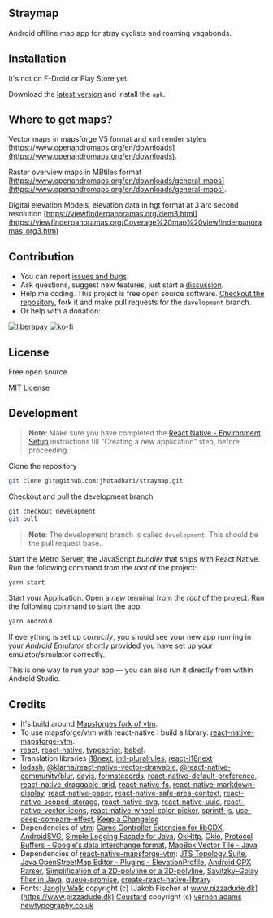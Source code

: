 
## Straymap

Android offline map app for stray cyclists and roaming vagabonds.

## Installation

It's not on F-Droid or Play Store yet.

Download the [latest version](https://github.com/jhotadhari/straymap/releases/latest) and install the `apk`.

## Where to get maps?

Vector maps in mapsforge V5 format and xml render styles [https://www.openandromaps.org/en/downloads](https://www.openandromaps.org/en/downloads).

Raster overview maps in MBtiles format [https://www.openandromaps.org/en/downloads/general-maps](https://www.openandromaps.org/en/downloads/general-maps).

Digital elevation Models, elevation data in hgt format at 3 arc second resolution [https://viewfinderpanoramas.org/dem3.html](https://viewfinderpanoramas.org/Coverage%20map%20viewfinderpanoramas_org3.htm)

## Contribution

- You can report [issues and bugs](https://github.com/jhotadhari/straymap/issues).
- Ask questions, suggest new features, just start a [discussion](https://github.com/jhotadhari/straymap/discussions).
- Help me coding. This project is free open source software. [Checkout the repository](https://github.com/jhotadhari/straymap), fork it and make pull requests for the `development` branch.
- Or help with a donation:

[![liberapay](https://liberapay.com/assets/widgets/donate.svg)](https://liberapay.com/jhotadhari/donate)
[![ko-fi](https://ko-fi.com/img/githubbutton_sm.svg)](https://ko-fi.com/H2H3162PAG)

## License

Free open source

[MIT License](https://github.com/jhotadhari/straymap/blob/main/LICENSE.md)

## Development

>**Note**: Make sure you have completed the [React Native - Environment Setup](https://reactnative.dev/docs/environment-setup) instructions till "Creating a new application" step, before proceeding.

Clone the repository
```bash
git clone git@github.com:jhotadhari/straymap.git
```

Checkout and pull the development branch
```bash
git checkout development
git pull
```

>**Note**: The development branch is called `development`. This should be the pull request base..

Start the Metro Server, the JavaScript _bundler_ that ships _with_ React Native. Run the following command from the _root_ of the project:
```bash
yarn start
```

Start your Application.
Open a _new_ terminal from the _root_ of the project. Run the following command to start the app:
```bash
yarn android
```

If everything is set up _correctly_, you should see your new app running in your _Android Emulator_ shortly provided you have set up your emulator/simulator correctly.

This is one way to run your app — you can also run it directly from within Android Studio.

## Credits

- It's build around [Mapsforges fork of vtm](https://github.com/mapsforge/vtm).
- To use mapsforge/vtm with react-native I build a library: [react-native-mapsforge-vtm](https://github.com/jhotadhari/react-native-mapsforge-vtm).
- [react](https://react.dev/),
[react-native](https://www.npmjs.com/package/react-native),
[typescript](https://www.typescriptlang.org/),
[babel](https://babeljs.io/).
- Translation libraries
[i18next](https://www.npmjs.com/package/i18next),
[intl-pluralrules](https://www.npmjs.com/package/intl-pluralrules),
[react-i18next](https://www.npmjs.com/package/react-i18next)
- [lodash](https://lodash.com),
[@klarna/react-native-vector-drawable](https://www.npmjs.com/package/@klarna/react-native-vector-drawable),
[@react-native-community/blur](https://www.npmjs.com/package/@react-native-community/blur),
[dayjs](https://www.npmjs.com/package/dayjs),
[formatcoords](https://www.npmjs.com/package/formatcoords),
[react-native-default-preference](https://www.npmjs.com/package/react-native-default-preference),
[react-native-draggable-grid](https://www.npmjs.com/package/react-native-draggable-grid),
[react-native-fs](https://www.npmjs.com/package/react-native-fs),
[react-native-markdown-display](https://www.npmjs.com/package/react-native-markdown-display),
[react-native-paper](https://www.npmjs.com/package/react-native-paper),
[react-native-safe-area-context](https://www.npmjs.com/package/react-native-safe-area-context),
[react-native-scoped-storage](https://www.npmjs.com/package/react-native-scoped-storage),
[react-native-svg](https://www.npmjs.com/package/react-native-svg),
[react-native-uuid](https://www.npmjs.com/package/react-native-uuid),
[react-native-vector-icons](https://www.npmjs.com/package/react-native-vector-icons),
[react-native-wheel-color-picker](https://www.npmjs.com/package/react-native-wheel-color-picker),
[sprintf-js](https://www.npmjs.com/package/sprintf-js),
[use-deep-compare-effect](https://www.npmjs.com/package/use-deep-compare-effect),
[Keep a Changelog](https://www.npmjs.com/package/keep-a-changelog)
- Dependencies of [vtm](https://github.com/mapsforge/vtm): [Game Controller Extension for libGDX](https://github.com/libgdx/gdx-controllers),
[AndroidSVG](https://bigbadaboom.github.io/androidsvg/),
[Simple Logging Facade for Java](https://www.slf4j.org/),
[OkHttp](https://square.github.io/okhttp/),
[Okio](https://github.com/square/okio),
[Protocol Buffers - Google's data interchange format](https://github.com/protocolbuffers/protobuf),
[MapBox Vector Tile - Java](https://github.com/wdtinc/mapbox-vector-tile-java)
- Dependencies of [react-native-mapsforge-vtm](https://github.com/jhotadhari/react-native-mapsforge-vtm):
[JTS Topology Suite](https://github.com/locationtech/jts),
[Java OpenStreetMap Editor - Plugins - ElevationProfile](https://github.com/JOSM/josm-plugins/tree/master/ElevationProfile),
[Android GPX Parser](https://github.com/ticofab/android-gpx-parser),
[Simplification of a 2D-polyline or a 3D-polyline](https://github.com/hgoebl/simplify-java/),
[Savitzky–Golay filter in Java](https://github.com/vaccovecrana/savitzky-golay),
[queue-promise](https://www.npmjs.com/package/queue-promise),
[create-react-native-library](https://github.com/callstack/react-native-builder-bob)
- Fonts:
[Jangly Walk](https://www.fonts4free.net/jangly-walk-font.html) copyright (c) [Jakob Fischer at www.pizzadude.dk](https://www.pizzadude.dk)
[Coustard](https://www.fonts4free.net/coustard-font.html) copyright (c) [vernon adams newtypography.co.uk](https://newtypography.co.uk)